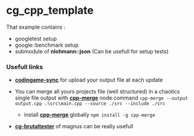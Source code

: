 # cg_cpp_template
 
That example contains :
- googletest setup
- google::benchmark setup
- submodule of **nlohmann::json** (Can be usefull for setup tests)


### Usefull links

- [**codingame-sync**](https://www.codingame.com/forum/t/codingame-sync-beta) for upload your output file at each update

- You can merge all yours projects file (well structured) in a chaotics single file output with [**cpp-merge**](https://www.npmjs.com/package/cpp-merge) node command `cpp-merge --output output.cpp .\src\main.cpp --source ./src --include ./src`
   - install [**cpp-merge**](https://www.npmjs.com/package/cpp-merge) globally `npm install -g cpp-merge`

- [**cg-brutaltester**](https://github.com/dreignier/cg-brutaltester) of magnus can be really usefull

